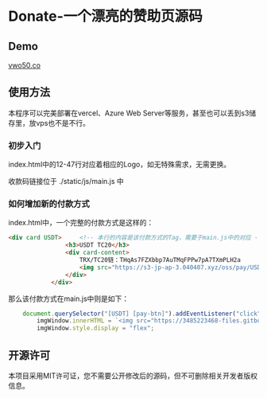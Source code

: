 # Donate-一个漂亮的赞助页源码

## Demo

[vwo50.co](https://vwo50.co/)

## 使用方法
本程序可以完美部署在vercel、Azure Web Server等服务，甚至也可以丢到s3储存里，放vps也不是不行。
### 初步入门

index.html中的12-47行对应着相应的Logo，如无特殊需求，无需更换。

收款码链接位于 ./static/js/main.js 中

### 如何增加新的付款方式

index.html中，一个完整的付款方式是这样的：

```html
<div card USDT>     <!-- 本行的内容是该付款方式的Tag，需要于main.js中的对应 -->
                <h3>USDT TC20</h3>       
                <div card-content>
                    TRX/TC20链：THqAs7FZXbbp7AuTMqFPPw7pA7TXmPLH2a
                    <img src="https://s3-jp-ap-3.040407.xyz/oss/pay/USDTlogo.png" pay-btn>   <!-- 本行的内容是该付款方式的Logo图片，可以使用本地引用的形式，也可以使用外部图片 -->
                </div>
            </div>
```

那么该付款方式在main.js中则是如下：

```js
    document.querySelector("[USDT] [pay-btn]").addEventListener("click", () => {    <!-- 本行的"USDT"内容是该付款方式的Tag，需要于index.html中的对应 -->
        imgWindow.innerHTML = `<img src="https://3485223468-files.gitbook.io/~/files/v0/b/gitbook-x-prod.appspot.com/o/spaces%2F3ifq9ZUZjCEA1JvNNCFi%2Fuploads%2FnS8xLLhsmyQkUt6XJu1b%2Fimage.png?alt=media&token=991507c7-0ae6-4fef-9ef9-7013fb052bdf" height="500" draggable="false">`;     <!-- 这里引号里的链接，则是该付款方式收款码的链接，可以使用本地引用的形式，也可以使用外部图片 -->
        imgWindow.style.display = "flex";
```

## 开源许可

本项目采用MIT许可证，您不需要公开修改后的源码，但不可删除相关开发者版权信息。
